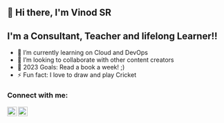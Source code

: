 ## 👋 Hi there, I'm Vinod SR
## I'm a Consultant, Teacher and lifelong Learner!!
- 🌱 I’m currently learning on Cloud and DevOps
- 👯 I’m looking to collaborate with other content creators
- 🥅 2023 Goals: Read a book a week! ;)
- ⚡ Fun fact: I love to draw and play Cricket

### Connect with me:
[<img align="left" alt="Vinod SR | LinkedIn" width="22px" src="https://cdn.jsdelivr.net/npm/simple-icons@v3/icons/linkedin.svg" />][linkedin]
[<img align="left" alt="codeSTACKr | Twitter" width="22px" src="https://cdn.jsdelivr.net/npm/simple-icons@v3/icons/twitter.svg" />][twitter]

[linkedin]: https://www.linkedin.com/in/srvinod
[twitter]: https://twitter.com/vinodsr007





<!---
V1n0d5r/V1n0d5r is a ✨ special ✨ repository because its `README.md` (this file) appears on your GitHub profile.
You can click the Preview link to take a look at your changes.
--->

